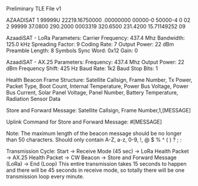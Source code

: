 Preliminary TLE File v1

AZAADISAT
1 99999U          22219.16750000  .00000000  00000-0  50000-4 0    02
2 99999  37.0800 290.2000 0003319 320.6500 231.4200 15.71149252    09


AzaadiSAT - LoRa Parameters:
Carrier Frequency: 437.4 Mhz
Bandwidth: 125.0 kHz
Spreading Factor: 9
Coding Rate: 7
Output Power: 22 dBm
Preamble Length: 8 Symbols
Sync Word: 0x12
Gain: 0


AzaadiSAT - AX.25 Parameters:
Frequency: 437.4 Mhz
Output Power: 22 dBm
Frequency Shift: 425 Hz
Baud Rate: 1k2 Baud
Stop Bits: 1


Health Beacon Frame Structure:
Satellite Callsign, Frame Number, Tx Power, Packet Type, Boot Count, Internal Temperature,
Power Bus Voltage, Power Bus Current, Solar Panel Voltage, Panel Number, Battery
Temperature, Radiation Sensor Data


Store and Forward Message:
Satellite Callsign, Frame Number,1,[MESSAGE]


Uplink Command for Store and Forward Message:
#[MESSAGE]


Note: The maximum length of the beacon message should be no longer than 50 characters.
Should only contain A-Z, a-z, 0-9, !, @ $ % ^ ( ) ? ; : <SPACE>
  
  
Transmission Cycle:
Start → Receive Mode (45 sec) → LoRa Health Packet → AX.25 Health Packet → CW Beacon
→ Store and Forward Message (LoRa) → End (Loop)
This entire transmission takes 15 seconds to happen and there will be 45 seconds in receive
mode, so totally there will be one transmission loop every minute.
